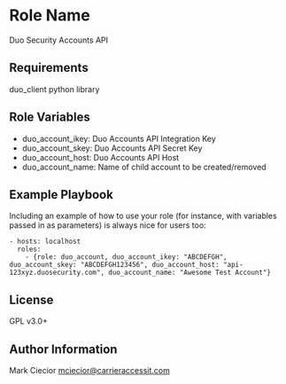 Role Name
=========

Duo Security Accounts API

Requirements
------------

duo_client python library

Role Variables
--------------

* duo_account_ikey: Duo Accounts API Integration Key
* duo_account_skey: Duo Accounts API Secret Key
* duo_account_host: Duo Accounts API Host
* duo_account_name: Name of child account to be created/removed

Example Playbook
----------------

Including an example of how to use your role (for instance, with variables passed in as parameters) is always nice for users too:

    - hosts: localhost
      roles:
        - {role: duo_account, duo_account_ikey: "ABCDEFGH", duo_account_skey: "ABCDEFGH123456", duo_account_host: "api-123xyz.duosecurity.com", duo_account_name: "Awesome Test Account"}

License
-------

GPL v3.0+

Author Information
------------------

Mark Ciecior <mciecior@carrieraccessit.com>
